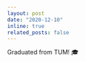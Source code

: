 ```yaml
---
layout: post
date: "2020-12-10"
inline: true
related_posts: false
---
```


Graduated from TUM! 🎓



